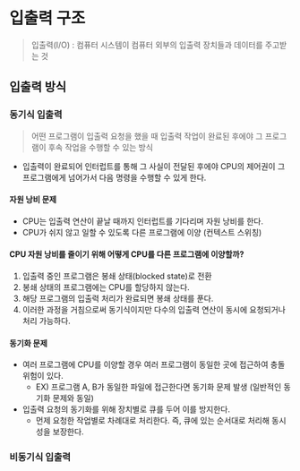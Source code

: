 # 입출력 구조
> 입출력(I/O) : 컴퓨터 시스템이 컴퓨터 외부의 입출력 장치들과 데이터를 주고받는 것
## 입출력 방식
### 동기식 입출력 
> 어떤 프로그램이 입출력 요청을 했을 때 입출력 작업이 완료된 후에야 그 프로그램이 후속 작업을 수행할 수 있는 방식
- 입출력이 완료되어 인터럽트를 통해 그 사실이 전달된 후에야 CPU의 제어권이 그 프로그램에게 넘어가서 다음 명령을 수행할 수 있게 한다.

#### 자원 낭비 문제
- CPU는 입출력 연산이 끝날 때까지 인터럽트를 기다리며 자원 낭비를 한다.
- CPU가 쉬지 않고 일할 수 있도록 다른 프로그램에 이양 (컨텍스트 스위칭)

#### CPU 자원 낭비를 줄이기 위해 어떻게 CPU를 다른 프로그램에 이양할까?
1. 입출력 중인 프로그램은 봉쇄 상태(blocked state)로 전환
2. 봉쇄 상태의 프로그램에는 CPU를 할당하지 않는다.
3. 해당 프로그램의 입출력 처리가 완료되면 봉쇄 상태를 푼다.
4. 이러한 과정을 거침으로써 동기식이지만 다수의 입출력 연산이 동시에 요청되거나 처리 가능하다.

#### 동기화 문제
- 여러 프로그램에 CPU를 이양할 경우 여러 프로그램이 동일한 곳에 접근하여 충돌 위험이 있다.
  - EX) 프로그램 A, B가 동일한 파일에 접근한다면 동기화 문제 발생 (일반적인 동기화 문제와 동일)
- 입출력 요청의 동기화를 위해 장치별로 큐를 두어 이를 방지한다.
  - 먼제 요청한 작업별로 차례대로 처리한다. 즉, 큐에 있는 순서대로 처리해 동시성을 보장한다.



### 비동기식 입출력
